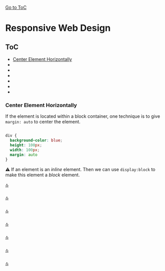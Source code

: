 [Go to ToC](../README.md)

# Responsive Web Design

## ToC
* [Center Element Horizontally](#)
* [ ](#)
* [ ](#)
* [ ](#)
* [ ](#)
* [](#)
* [](#)

### Center Element Horizontally

If the element is located within a block container, one technique is to give `margin: auto` to center the element.

```css

div {
  background-color: blue;
  height: 100px;
  width: 100px;
  margin: auto
}
```

:warning: If an element is an *inline* element. Then we can use `display:block` to make this element a *block* element.
  
  
[🔝](#toc)  
  
### 



[🔝](#toc)  
  
### 



  
[🔝](#toc)  

### 


  
[🔝](#toc)  

### 


  
[🔝](#toc)  

###




[🔝](#toc)    
  
  
### 


[🔝](#toc)  

  
  
  
